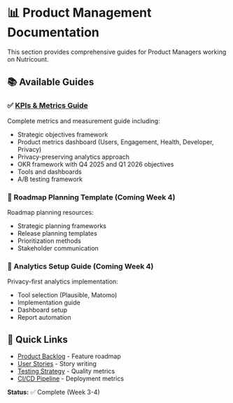 # 📊 Product Management Documentation

This section provides comprehensive guides for Product Managers working on Nutricount.

## 📚 Available Guides

### ✅ [KPIs & Metrics Guide](kpis-metrics.md)
Complete metrics and measurement guide including:
- Strategic objectives framework
- Product metrics dashboard (Users, Engagement, Health, Developer, Privacy)
- Privacy-preserving analytics approach
- OKR framework with Q4 2025 and Q1 2026 objectives
- Tools and dashboards
- A/B testing framework

### 📝 Roadmap Planning Template (Coming Week 4)
Roadmap planning resources:
- Strategic planning frameworks
- Release planning templates
- Prioritization methods
- Stakeholder communication

### 📝 Analytics Setup Guide (Coming Week 4)
Privacy-first analytics implementation:
- Tool selection (Plausible, Matomo)
- Implementation guide
- Dashboard setup
- Report automation

## 🎯 Quick Links

- [Product Backlog](../product/product-backlog.md) - Feature roadmap
- [User Stories](../product/user-stories.md) - Story writing
- [Testing Strategy](../qa/testing-strategy.md) - Quality metrics
- [CI/CD Pipeline](../devops/ci-cd-pipeline.md) - Deployment metrics

**Status:** ✅ Complete (Week 3-4)
